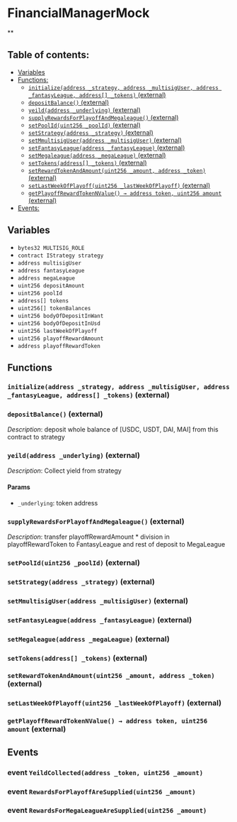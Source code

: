 # FinancialManagerMock
**


## Table of contents:
- [Variables](#variables)
- [Functions:](#functions)
  - [`initialize(address _strategy, address _multisigUser, address _fantasyLeague, address[] _tokens)` (external) ](#financialmanagermock-initialize-address-address-address-address---)
  - [`depositBalance()` (external) ](#financialmanagermock-depositbalance--)
  - [`yeild(address _underlying)` (external) ](#financialmanagermock-yeild-address-)
  - [`supplyRewardsForPlayoffAndMegaleague()` (external) ](#financialmanagermock-supplyrewardsforplayoffandmegaleague--)
  - [`setPoolId(uint256 _poolId)` (external) ](#financialmanagermock-setpoolid-uint256-)
  - [`setStrategy(address _strategy)` (external) ](#financialmanagermock-setstrategy-address-)
  - [`setMmultisigUser(address _multisigUser)` (external) ](#financialmanagermock-setmmultisiguser-address-)
  - [`setFantasyLeague(address _fantasyLeague)` (external) ](#financialmanagermock-setfantasyleague-address-)
  - [`setMegaleague(address _megaLeague)` (external) ](#financialmanagermock-setmegaleague-address-)
  - [`setTokens(address[] _tokens)` (external) ](#financialmanagermock-settokens-address---)
  - [`setRewardTokenAndAmount(uint256 _amount, address _token)` (external) ](#financialmanagermock-setrewardtokenandamount-uint256-address-)
  - [`setLastWeekOfPlayoff(uint256 _lastWeekOfPlayoff)` (external) ](#financialmanagermock-setlastweekofplayoff-uint256-)
  - [`getPlayoffRewardTokenNValue() → address token, uint256 amount` (external) ](#financialmanagermock-getplayoffrewardtokennvalue--)
- [Events:](#events)

## Variables <a name="variables"></a>
- `bytes32 MULTISIG_ROLE`
- `contract IStrategy strategy`
- `address multisigUser`
- `address fantasyLeague`
- `address megaLeague`
- `uint256 depositAmount`
- `uint256 poolId`
- `address[] tokens`
- `uint256[] tokenBalances`
- `uint256 bodyOfDepositInWant`
- `uint256 bodyOfDepositInUsd`
- `uint256 lastWeekOfPlayoff`
- `uint256 playoffRewardAmount`
- `address playoffRewardToken`

## Functions <a name="functions"></a>

### `initialize(address _strategy, address _multisigUser, address _fantasyLeague, address[] _tokens)` (external) <a name="financialmanagermock-initialize-address-address-address-address---"></a>


### `depositBalance()` (external) <a name="financialmanagermock-depositbalance--"></a>

*Description*: deposit whole balance of [USDC, USDT, DAI, MAI] from this contract to strategy

### `yeild(address _underlying)` (external) <a name="financialmanagermock-yeild-address-"></a>

*Description*: Collect yield from strategy


#### Params
 - `_underlying`: token address

### `supplyRewardsForPlayoffAndMegaleague()` (external) <a name="financialmanagermock-supplyrewardsforplayoffandmegaleague--"></a>

*Description*: transfer playoffRewardAmount * division in playoffRewardToken to FantasyLeague and rest of deposit to MegaLeague

### `setPoolId(uint256 _poolId)` (external) <a name="financialmanagermock-setpoolid-uint256-"></a>


### `setStrategy(address _strategy)` (external) <a name="financialmanagermock-setstrategy-address-"></a>


### `setMmultisigUser(address _multisigUser)` (external) <a name="financialmanagermock-setmmultisiguser-address-"></a>


### `setFantasyLeague(address _fantasyLeague)` (external) <a name="financialmanagermock-setfantasyleague-address-"></a>


### `setMegaleague(address _megaLeague)` (external) <a name="financialmanagermock-setmegaleague-address-"></a>


### `setTokens(address[] _tokens)` (external) <a name="financialmanagermock-settokens-address---"></a>


### `setRewardTokenAndAmount(uint256 _amount, address _token)` (external) <a name="financialmanagermock-setrewardtokenandamount-uint256-address-"></a>


### `setLastWeekOfPlayoff(uint256 _lastWeekOfPlayoff)` (external) <a name="financialmanagermock-setlastweekofplayoff-uint256-"></a>


### `getPlayoffRewardTokenNValue() → address token, uint256 amount` (external) <a name="financialmanagermock-getplayoffrewardtokennvalue--"></a>

## Events <a name="events"></a>
### event `YeildCollected(address _token, uint256 _amount)` <a name="financialmanagermock-yeildcollected-address-uint256-"></a>


### event `RewardsForPlayoffAreSupplied(uint256 _amount)` <a name="financialmanagermock-rewardsforplayoffaresupplied-uint256-"></a>


### event `RewardsForMegaLeagueAreSupplied(uint256 _amount)` <a name="financialmanagermock-rewardsformegaleaguearesupplied-uint256-"></a>


